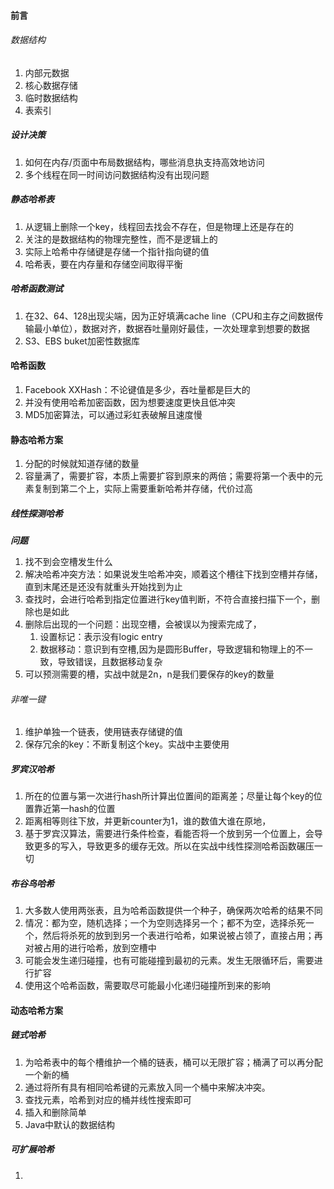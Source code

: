 #### 前言
###### 数据结构
1. 内部元数据
2. 核心数据存储
3. 临时数据结构
4. 表索引
##### 设计决策
1. 如何在内存/页面中布局数据结构，哪些消息执支持高效地访问
2. 多个线程在同一时间访问数据结构没有出现问题
##### 静态哈希表
1. 从逻辑上删除一个key，线程回去找会不存在，但是物理上还是存在的
2. 关注的是数据结构的物理完整性，而不是逻辑上的
3. 实际上哈希中存储键是存储一个指针指向键的值
4. 哈希表，要在内存量和存储空间取得平衡
##### 哈希函数测试
1. 在32、64、128出现尖端，因为正好填满cache line（CPU和主存之间数据传输最小单位），数据对齐，数据吞吐量刚好最佳，一次处理拿到想要的数据
2. S3、EBS buket加密性数据库
#### 哈希函数
1. Facebook XXHash：不论键值是多少，吞吐量都是巨大的
2. 并没有使用哈希加密函数，因为想要速度更快且低冲突
3. MD5加密算法，可以通过彩虹表破解且速度慢
#### 静态哈希方案
1. 分配的时候就知道存储的数量
2. 容量满了，需要扩容，本质上需要扩容到原来的两倍；需要将第一个表中的元素复制到第二个上，实际上需要重新哈希并存储，代价过高
##### 线性探测哈希
***问题***
1. 找不到会空槽发生什么
1. 解决哈希冲突方法：如果说发生哈希冲突，顺着这个槽往下找到空槽并存储，直到末尾还是还没有就重头开始找到为止
2. 查找时，会进行哈希到指定位置进行key值判断，不符合直接扫描下一个，删除也是如此
3. 删除后出现的一个问题：出现空槽，会被误以为搜索完成了，
	1. 设置标记：表示没有logic entry
	2. 数据移动：意识到有空槽,因为是圆形Buffer，导致逻辑和物理上的不一致，导致错误，且数据移动复杂
3. 可以预测需要的槽，实战中就是2n，n是我们要保存的key的数量
###### 非唯一键
1. 维护单独一个链表，使用链表存储键的值
2. 保存冗余的key：不断复制这个key。实战中主要使用
##### 罗宾汉哈希
1. 所在的位置与第一次进行hash所计算出位置间的距离差；尽量让每个key的位置靠近第一hash的位置
2. 距离相等则往下放，并更新counter为1，谁的数值大谁在原地，
3. 基于罗宾汉算法，需要进行条件检查，看能否将一个放到另一个位置上，会导致更多的写入，导致更多的缓存无效。所以在实战中线性探测哈希函数碾压一切
##### 布谷鸟哈希
1. 大多数人使用两张表，且为哈希函数提供一个种子，确保两次哈希的结果不同
2. 情况：都为空，随机选择；一个为空则选择另一个；都不为空，选择杀死一个，然后将杀死的放到到另一个表进行哈希，如果说被占领了，直接占用；再对被占用的进行哈希，放到空槽中
3. 可能会发生递归碰撞，也有可能碰撞到最初的元素。发生无限循环后，需要进行扩容
4. 使用这个哈希函数，需要取尽可能最小化递归碰撞所到来的影响
#### 动态哈希方案
##### 链式哈希
1. 为哈希表中的每个槽维护一个桶的链表，桶可以无限扩容；桶满了可以再分配一个新的桶
2. 通过将所有具有相同哈希键的元素放入同一个桶中来解决冲突。
3. 查找元素，哈希到对应的桶并线性搜索即可
4. 插入和删除简单
5. Java中默认的数据结构
##### 可扩展哈希
1. 
